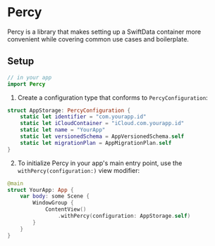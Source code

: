 # Percy

Percy is a library that makes setting up a SwiftData container more convenient while covering common use cases and boilerplate.

## Setup

```swift
// in your app
import Percy
```

1. Create a configuration type that conforms to ``PercyConfiguration``:
```swift
struct AppStorage: PercyConfiguration {
    static let identifier = "com.yourapp.id"
    static let iCloudContainer = "iCloud.com.yourapp.id"
    static let name = "YourApp"
    static let versionedSchema = AppVersionedSchema.self
    static let migrationPlan = AppMigrationPlan.self
}
```

2. To initialize Percy in your app's main entry point, use the ``withPercy(configuration:)`` view modifier:
```swift
@main
struct YourApp: App {
    var body: some Scene {
        WindowGroup {
            ContentView()
                .withPercy(configuration: AppStorage.self)
        }
    }
}
```
